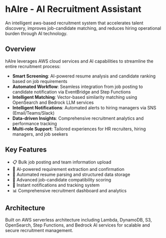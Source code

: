 # hAIre - AI Recruitment Assistant

An intelligent aws-based recruitment system that accelerates talent discovery, improves job-candidate matching, and reduces hiring operational burden through AI technology.

## Overview

hAIre leverages AWS cloud services and AI capabilities to streamline the entire recruitment process:

- **Smart Screening**: AI-powered resume analysis and candidate ranking based on job requirements
- **Automated Workflow**: Seamless integration from job posting to candidate notification via EventBridge and Step Functions
- **Intelligent Matching**: Vector-based similarity matching using OpenSearch and Bedrock LLM services
- **Intelligent Notifications**: Automated alerts to hiring managers via SNS (Email/Teams/Slack)
- **Data-driven Insights**: Comprehensive recruitment analytics and performance tracking
- **Multi-role Support**: Tailored experiences for HR recruiters, hiring managers, and job seekers

## Key Features

- 📋 Bulk job posting and team information upload
- 🤖 AI-powered requirement extraction and confirmation
- 📄 Automated resume parsing and structured data storage
- 🎯 Advanced job-candidate compatibility scoring
- 📧 Instant notifications and tracking system
- 📊 Comprehensive recruitment dashboard and analytics

## Architecture

Built on AWS serverless architecture including Lambda, DynamoDB, S3, OpenSearch, Step Functions, and Bedrock AI services for scalable and secure recruitment management.